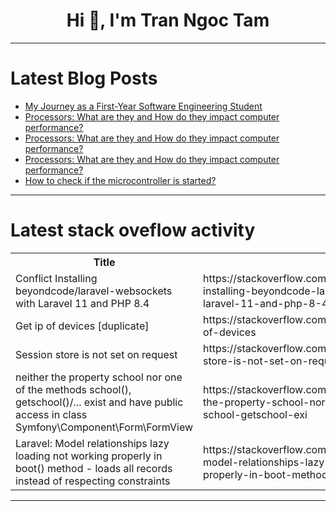 <h1 align="center">Hi 👋, I'm Tran Ngoc Tam</h1>

---

# Latest Blog Posts 
<!-- BLOG-POST-LIST:START -->
- [My Journey as a First-Year Software Engineering Student](https://dev.to/gitbuddhi/my-journey-as-a-first-year-software-engineering-student-1l55)
- [Processors: What are they and How do they impact computer performance?](https://dev.to/daniel_nwokocha/processors-what-are-they-and-how-do-they-impact-computer-performance-1j15)
- [Processors: What are they and How do they impact computer performance?](https://dev.to/daniel_nwokocha/processors-what-are-they-and-how-do-they-impact-computer-performance-1dha)
- [Processors: What are they and How do they impact computer performance?](https://dev.to/daniel_nwokocha/processors-what-are-they-and-how-do-they-impact-computer-performance-54i9)
- [How to check if the microcontroller is started?](https://dev.to/carolineee/how-to-check-if-the-microcontroller-is-started-41h2)
<!-- BLOG-POST-LIST:END -->

---

# Latest stack oveflow activity
<table>
  <tr><th>Title</th><th>Link</th></tr>
  <!-- STACKOVERFLOW:START --><tr><td>Conflict Installing beyondcode/laravel-websockets with Laravel 11 and PHP 8.4</td><td>https://stackoverflow.com/questions/79354334/conflict-installing-beyondcode-laravel-websockets-with-laravel-11-and-php-8-4</td></tr><tr><td>Get ip of devices [duplicate]</td><td>https://stackoverflow.com/questions/79354316/get-ip-of-devices</td></tr><tr><td>Session store is not set on request</td><td>https://stackoverflow.com/questions/79354276/session-store-is-not-set-on-request</td></tr><tr><td>neither the property school nor one of the methods school&lpar;&rpar;, getschool&lpar;&rpar;/... exist and have public access in class Symfony\Component\Form\FormView</td><td>https://stackoverflow.com/questions/79354262/neither-the-property-school-nor-one-of-the-methods-school-getschool-exi</td></tr><tr><td>Laravel: Model relationships lazy loading not working properly in boot&lpar;&rpar; method - loads all records instead of respecting constraints</td><td>https://stackoverflow.com/questions/79354205/laravel-model-relationships-lazy-loading-not-working-properly-in-boot-method</td></tr><!-- STACKOVERFLOW:END -->
</table>

---


